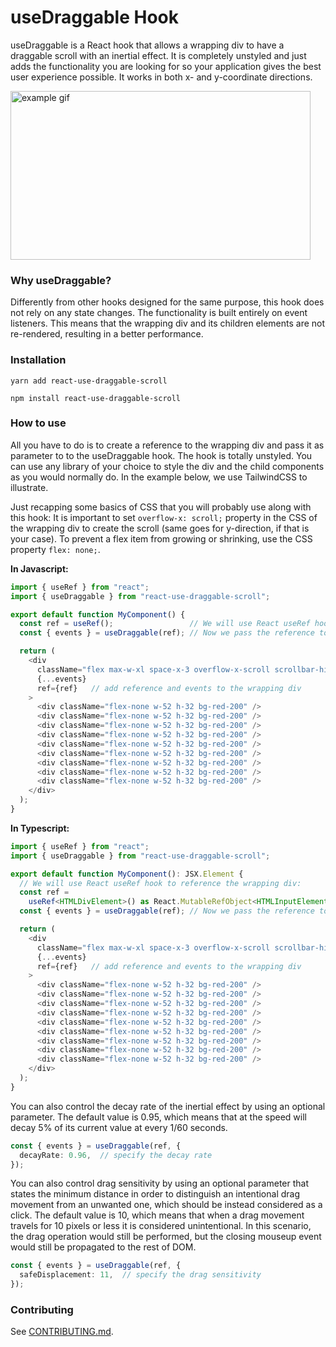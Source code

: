 # useDraggable Hook

useDraggable is a React hook that allows a wrapping div to have a draggable scroll with an inertial effect.
It is completely unstyled and just adds the functionality you are looking for so your application gives
the best user experience possible. It works in both x- and y-coordinate directions.


<img alt="example gif" src="https://github.com/rfmiotto/react-use-draggable-scroll/blob/main/.github/example.gif" width="480" height="270"/>

### Why useDraggable?

Differently from other hooks designed for the same purpose, this hook does not rely on any state changes. The
functionality is built entirely on event listeners. This means that the wrapping div and its children elements
are not re-rendered, resulting in a better performance.

### Installation

```console
yarn add react-use-draggable-scroll
```
```console
npm install react-use-draggable-scroll
```

### How to use

All you have to do is to create a reference to the wrapping div and pass it as parameter to to the useDraggable hook.
The hook is totally unstyled. You can use any library of your choice to style the div and the child components as you would normally do.
In the example below, we use TailwindCSS to illustrate.

Just recapping some basics of CSS that you will probably use along with this hook: It is important to set `overflow-x: scroll;`
property in the CSS of the wrapping div to create the scroll (same goes for y-direction, if that is your case). To prevent a
flex item from growing or shrinking, use the CSS property `flex: none;`.


**In Javascript:**
```javascript
import { useRef } from "react";
import { useDraggable } from "react-use-draggable-scroll";

export default function MyComponent() {
  const ref = useRef();                 // We will use React useRef hook to reference the wrapping div:
  const { events } = useDraggable(ref); // Now we pass the reference to the useDraggable hook:

  return (
    <div
      className="flex max-w-xl space-x-3 overflow-x-scroll scrollbar-hide"
      {...events}
      ref={ref}   // add reference and events to the wrapping div
    >
      <div className="flex-none w-52 h-32 bg-red-200" />
      <div className="flex-none w-52 h-32 bg-red-200" />
      <div className="flex-none w-52 h-32 bg-red-200" />
      <div className="flex-none w-52 h-32 bg-red-200" />
      <div className="flex-none w-52 h-32 bg-red-200" />
      <div className="flex-none w-52 h-32 bg-red-200" />
      <div className="flex-none w-52 h-32 bg-red-200" />
      <div className="flex-none w-52 h-32 bg-red-200" />
      <div className="flex-none w-52 h-32 bg-red-200" />
    </div>
  );
}
```


**In Typescript:**
```typescript
import { useRef } from "react";
import { useDraggable } from "react-use-draggable-scroll";

export default function MyComponent(): JSX.Element {
  // We will use React useRef hook to reference the wrapping div:
  const ref =
    useRef<HTMLDivElement>() as React.MutableRefObject<HTMLInputElement>;
  const { events } = useDraggable(ref); // Now we pass the reference to the useDraggable hook:

  return (
    <div
      className="flex max-w-xl space-x-3 overflow-x-scroll scrollbar-hide"
      {...events}
      ref={ref}   // add reference and events to the wrapping div
    >
      <div className="flex-none w-52 h-32 bg-red-200" />
      <div className="flex-none w-52 h-32 bg-red-200" />
      <div className="flex-none w-52 h-32 bg-red-200" />
      <div className="flex-none w-52 h-32 bg-red-200" />
      <div className="flex-none w-52 h-32 bg-red-200" />
      <div className="flex-none w-52 h-32 bg-red-200" />
      <div className="flex-none w-52 h-32 bg-red-200" />
      <div className="flex-none w-52 h-32 bg-red-200" />
      <div className="flex-none w-52 h-32 bg-red-200" />
    </div>
  );
}
```

You can also control the decay rate of the inertial effect by using an optional
parameter. The default value is 0.95, which means that at the speed will decay 5% of
its current value at every 1/60 seconds.

```typescript
const { events } = useDraggable(ref, {
  decayRate: 0.96,  // specify the decay rate
});
```

You can also control drag sensitivity by using an optional parameter that states
the minimum distance in order to distinguish an intentional drag movement from
an unwanted one, which should be instead considered as a click.
The default value is 10, which means that when a drag movement travels for 10 pixels
or less it is considered unintentional. In this scenario, the drag operation would
still be performed, but the closing mouseup event would still be propagated to the
rest of DOM.

```typescript
const { events } = useDraggable(ref, {
  safeDisplacement: 11,  // specify the drag sensitivity
});
```

### Contributing

See [CONTRIBUTING.md](CONTRIBUTING.md).
